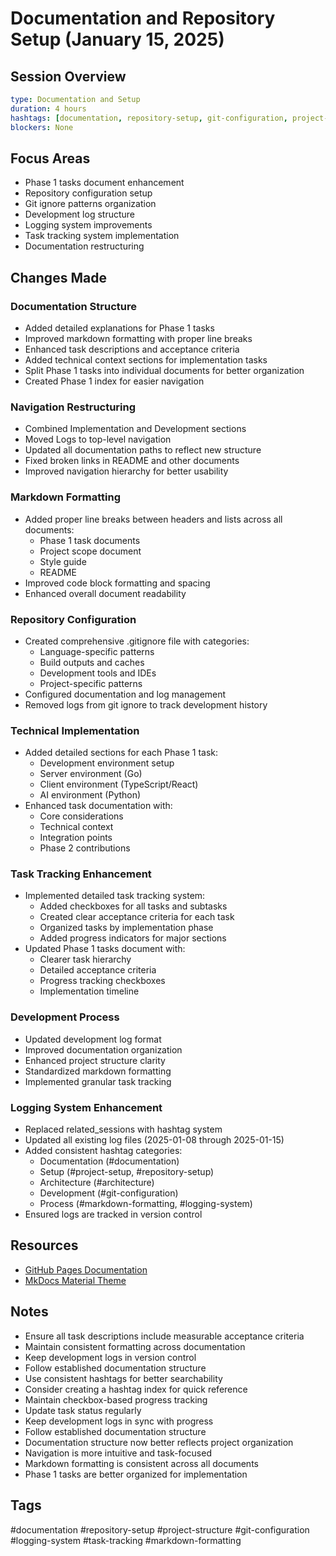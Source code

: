 # Documentation and Repository Setup (January 15, 2025)

## Session Overview
```yaml
type: Documentation and Setup
duration: 4 hours
hashtags: [documentation, repository-setup, git-configuration, project-structure, markdown-formatting, logging-system, task-tracking]
blockers: None
```

## Focus Areas

* Phase 1 tasks document enhancement
* Repository configuration setup
* Git ignore patterns organization
* Development log structure
* Logging system improvements
* Task tracking system implementation
* Documentation restructuring

## Changes Made

### Documentation Structure

* Added detailed explanations for Phase 1 tasks
* Improved markdown formatting with proper line breaks
* Enhanced task descriptions and acceptance criteria
* Added technical context sections for implementation tasks
* Split Phase 1 tasks into individual documents for better organization
* Created Phase 1 index for easier navigation

### Navigation Restructuring

* Combined Implementation and Development sections
* Moved Logs to top-level navigation
* Updated all documentation paths to reflect new structure
* Fixed broken links in README and other documents
* Improved navigation hierarchy for better usability

### Markdown Formatting

* Added proper line breaks between headers and lists across all documents:
  * Phase 1 task documents
  * Project scope document
  * Style guide
  * README
* Improved code block formatting and spacing
* Enhanced overall document readability

### Repository Configuration

* Created comprehensive .gitignore file with categories:
  * Language-specific patterns
  * Build outputs and caches
  * Development tools and IDEs
  * Project-specific patterns
* Configured documentation and log management
* Removed logs from git ignore to track development history

### Technical Implementation

* Added detailed sections for each Phase 1 task:
  * Development environment setup
  * Server environment (Go)
  * Client environment (TypeScript/React)
  * AI environment (Python)
* Enhanced task documentation with:
  * Core considerations
  * Technical context
  * Integration points
  * Phase 2 contributions

### Task Tracking Enhancement

* Implemented detailed task tracking system:
  * Added checkboxes for all tasks and subtasks
  * Created clear acceptance criteria for each task
  * Organized tasks by implementation phase
  * Added progress indicators for major sections
* Updated Phase 1 tasks document with:
  * Clearer task hierarchy
  * Detailed acceptance criteria
  * Progress tracking checkboxes
  * Implementation timeline

### Development Process

* Updated development log format
* Improved documentation organization
* Enhanced project structure clarity
* Standardized markdown formatting
* Implemented granular task tracking

### Logging System Enhancement

* Replaced related_sessions with hashtag system
* Updated all existing log files (2025-01-08 through 2025-01-15)
* Added consistent hashtag categories:
  * Documentation (#documentation)
  * Setup (#project-setup, #repository-setup)
  * Architecture (#architecture)
  * Development (#git-configuration)
  * Process (#markdown-formatting, #logging-system)
* Ensured logs are tracked in version control

## Resources

* [GitHub Pages Documentation](https://docs.github.com/en/pages)
* [MkDocs Material Theme](https://squidfunk.github.io/mkdocs-material/)

## Notes

* Ensure all task descriptions include measurable acceptance criteria
* Maintain consistent formatting across documentation
* Keep development logs in version control
* Follow established documentation structure
* Use consistent hashtags for better searchability
* Consider creating a hashtag index for quick reference
* Maintain checkbox-based progress tracking
* Update task status regularly
* Keep development logs in sync with progress
* Follow established documentation structure
* Documentation structure now better reflects project organization
* Navigation is more intuitive and task-focused
* Markdown formatting is consistent across all documents
* Phase 1 tasks are better organized for implementation

## Tags
#documentation #repository-setup #project-structure #git-configuration #logging-system #task-tracking #markdown-formatting
